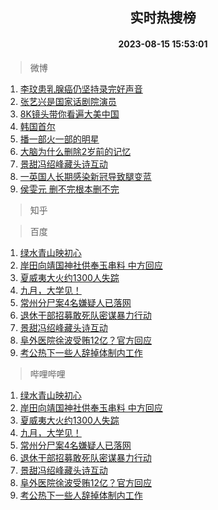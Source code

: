 <div align="center"><h2>实时热搜榜</h2><h4>2023-08-15 15:53:01</h4></div>

> 微博  

1. [李玟患乳腺癌仍坚持录完好声音](https://s.weibo.com/weibo?q=%23%E6%9D%8E%E7%8E%9F%E6%82%A3%E4%B9%B3%E8%85%BA%E7%99%8C%E4%BB%8D%E5%9D%9A%E6%8C%81%E5%BD%95%E5%AE%8C%E5%A5%BD%E5%A3%B0%E9%9F%B3%23&t=31&band_rank=1&Refer=top)<br />
2. [张艺兴是国家话剧院演员](https://s.weibo.com/weibo?q=%23%E5%BC%A0%E8%89%BA%E5%85%B4%E6%98%AF%E5%9B%BD%E5%AE%B6%E8%AF%9D%E5%89%A7%E9%99%A2%E6%BC%94%E5%91%98%23&t=31&band_rank=2&Refer=top)<br />
3. [8K镜头带你看遍大美中国](https://s.weibo.com/weibo?q=%238K%E9%95%9C%E5%A4%B4%E5%B8%A6%E4%BD%A0%E7%9C%8B%E9%81%8D%E5%A4%A7%E7%BE%8E%E4%B8%AD%E5%9B%BD%23&t=31&band_rank=3&Refer=top)<br />
4. [韩国首尔](https://s.weibo.com/weibo?q=%E9%9F%A9%E5%9B%BD%E9%A6%96%E5%B0%94&t=31&band_rank=4&Refer=top)<br />
5. [播一部火一部的明星](https://s.weibo.com/weibo?q=%23%E6%92%AD%E4%B8%80%E9%83%A8%E7%81%AB%E4%B8%80%E9%83%A8%E7%9A%84%E6%98%8E%E6%98%9F%23&t=31&band_rank=5&Refer=top)<br />
6. [大脑为什么删除2岁前的记忆](https://s.weibo.com/weibo?q=%23%E5%A4%A7%E8%84%91%E4%B8%BA%E4%BB%80%E4%B9%88%E5%88%A0%E9%99%A42%E5%B2%81%E5%89%8D%E7%9A%84%E8%AE%B0%E5%BF%86%23&t=31&band_rank=6&Refer=top)<br />
7. [景甜冯绍峰藏头诗互动](https://s.weibo.com/weibo?q=%23%E6%99%AF%E7%94%9C%E5%86%AF%E7%BB%8D%E5%B3%B0%E8%97%8F%E5%A4%B4%E8%AF%97%E4%BA%92%E5%8A%A8%23&t=31&band_rank=7&Refer=top)<br />
8. [一英国人长期感染新冠导致腿变蓝](https://s.weibo.com/weibo?q=%23%E4%B8%80%E8%8B%B1%E5%9B%BD%E4%BA%BA%E9%95%BF%E6%9C%9F%E6%84%9F%E6%9F%93%E6%96%B0%E5%86%A0%E5%AF%BC%E8%87%B4%E8%85%BF%E5%8F%98%E8%93%9D%23&t=31&band_rank=8&Refer=top)<br />
9. [侯雯元 删不完根本删不完](https://s.weibo.com/weibo?q=%E4%BE%AF%E9%9B%AF%E5%85%83%20%E5%88%A0%E4%B8%8D%E5%AE%8C%E6%A0%B9%E6%9C%AC%E5%88%A0%E4%B8%8D%E5%AE%8C&t=31&band_rank=9&Refer=top)<br />

> 知乎  


> 百度  

1. [绿水青山映初心](https://www.baidu.com/s?wd=%E7%BB%BF%E6%B0%B4%E9%9D%92%E5%B1%B1%E6%98%A0%E5%88%9D%E5%BF%83&sa=fyb_news&rsv_dl=fyb_news)<br />
2. [岸田向靖国神社供奉玉串料 中方回应](https://www.baidu.com/s?wd=%E5%B2%B8%E7%94%B0%E5%90%91%E9%9D%96%E5%9B%BD%E7%A5%9E%E7%A4%BE%E4%BE%9B%E5%A5%89%E7%8E%89%E4%B8%B2%E6%96%99+%E4%B8%AD%E6%96%B9%E5%9B%9E%E5%BA%94&sa=fyb_news&rsv_dl=fyb_news)<br />
3. [夏威夷大火约1300人失踪](https://www.baidu.com/s?wd=%E5%A4%8F%E5%A8%81%E5%A4%B7%E5%A4%A7%E7%81%AB%E7%BA%A61300%E4%BA%BA%E5%A4%B1%E8%B8%AA&sa=fyb_news&rsv_dl=fyb_news)<br />
4. [九月，大学见！](https://www.baidu.com/s?wd=%E4%B9%9D%E6%9C%88%EF%BC%8C%E5%A4%A7%E5%AD%A6%E8%A7%81%EF%BC%81&sa=fyb_news&rsv_dl=fyb_news)<br />
5. [常州分尸案4名嫌疑人已落网](https://www.baidu.com/s?wd=%E5%B8%B8%E5%B7%9E%E5%88%86%E5%B0%B8%E6%A1%884%E5%90%8D%E5%AB%8C%E7%96%91%E4%BA%BA%E5%B7%B2%E8%90%BD%E7%BD%91&sa=fyb_news&rsv_dl=fyb_news)<br />
6. [退休干部招募敢死队密谋暴力行动](https://www.baidu.com/s?wd=%E9%80%80%E4%BC%91%E5%B9%B2%E9%83%A8%E6%8B%9B%E5%8B%9F%E6%95%A2%E6%AD%BB%E9%98%9F%E5%AF%86%E8%B0%8B%E6%9A%B4%E5%8A%9B%E8%A1%8C%E5%8A%A8&sa=fyb_news&rsv_dl=fyb_news)<br />
7. [景甜冯绍峰藏头诗互动](https://www.baidu.com/s?wd=%E6%99%AF%E7%94%9C%E5%86%AF%E7%BB%8D%E5%B3%B0%E8%97%8F%E5%A4%B4%E8%AF%97%E4%BA%92%E5%8A%A8&sa=fyb_news&rsv_dl=fyb_news)<br />
8. [阜外医院徐波受贿12亿？官方回应](https://www.baidu.com/s?wd=%E9%98%9C%E5%A4%96%E5%8C%BB%E9%99%A2%E5%BE%90%E6%B3%A2%E5%8F%97%E8%B4%BF12%E4%BA%BF%EF%BC%9F%E5%AE%98%E6%96%B9%E5%9B%9E%E5%BA%94&sa=fyb_news&rsv_dl=fyb_news)<br />
9. [考公热下一些人辞掉体制内工作](https://www.baidu.com/s?wd=%E8%80%83%E5%85%AC%E7%83%AD%E4%B8%8B%E4%B8%80%E4%BA%9B%E4%BA%BA%E8%BE%9E%E6%8E%89%E4%BD%93%E5%88%B6%E5%86%85%E5%B7%A5%E4%BD%9C&sa=fyb_news&rsv_dl=fyb_news)<br />

> 哔哩哔哩  

1. [绿水青山映初心](https://www.baidu.com/s?wd=%E7%BB%BF%E6%B0%B4%E9%9D%92%E5%B1%B1%E6%98%A0%E5%88%9D%E5%BF%83&sa=fyb_news&rsv_dl=fyb_news)<br />
2. [岸田向靖国神社供奉玉串料 中方回应](https://www.baidu.com/s?wd=%E5%B2%B8%E7%94%B0%E5%90%91%E9%9D%96%E5%9B%BD%E7%A5%9E%E7%A4%BE%E4%BE%9B%E5%A5%89%E7%8E%89%E4%B8%B2%E6%96%99+%E4%B8%AD%E6%96%B9%E5%9B%9E%E5%BA%94&sa=fyb_news&rsv_dl=fyb_news)<br />
3. [夏威夷大火约1300人失踪](https://www.baidu.com/s?wd=%E5%A4%8F%E5%A8%81%E5%A4%B7%E5%A4%A7%E7%81%AB%E7%BA%A61300%E4%BA%BA%E5%A4%B1%E8%B8%AA&sa=fyb_news&rsv_dl=fyb_news)<br />
4. [九月，大学见！](https://www.baidu.com/s?wd=%E4%B9%9D%E6%9C%88%EF%BC%8C%E5%A4%A7%E5%AD%A6%E8%A7%81%EF%BC%81&sa=fyb_news&rsv_dl=fyb_news)<br />
5. [常州分尸案4名嫌疑人已落网](https://www.baidu.com/s?wd=%E5%B8%B8%E5%B7%9E%E5%88%86%E5%B0%B8%E6%A1%884%E5%90%8D%E5%AB%8C%E7%96%91%E4%BA%BA%E5%B7%B2%E8%90%BD%E7%BD%91&sa=fyb_news&rsv_dl=fyb_news)<br />
6. [退休干部招募敢死队密谋暴力行动](https://www.baidu.com/s?wd=%E9%80%80%E4%BC%91%E5%B9%B2%E9%83%A8%E6%8B%9B%E5%8B%9F%E6%95%A2%E6%AD%BB%E9%98%9F%E5%AF%86%E8%B0%8B%E6%9A%B4%E5%8A%9B%E8%A1%8C%E5%8A%A8&sa=fyb_news&rsv_dl=fyb_news)<br />
7. [景甜冯绍峰藏头诗互动](https://www.baidu.com/s?wd=%E6%99%AF%E7%94%9C%E5%86%AF%E7%BB%8D%E5%B3%B0%E8%97%8F%E5%A4%B4%E8%AF%97%E4%BA%92%E5%8A%A8&sa=fyb_news&rsv_dl=fyb_news)<br />
8. [阜外医院徐波受贿12亿？官方回应](https://www.baidu.com/s?wd=%E9%98%9C%E5%A4%96%E5%8C%BB%E9%99%A2%E5%BE%90%E6%B3%A2%E5%8F%97%E8%B4%BF12%E4%BA%BF%EF%BC%9F%E5%AE%98%E6%96%B9%E5%9B%9E%E5%BA%94&sa=fyb_news&rsv_dl=fyb_news)<br />
9. [考公热下一些人辞掉体制内工作](https://www.baidu.com/s?wd=%E8%80%83%E5%85%AC%E7%83%AD%E4%B8%8B%E4%B8%80%E4%BA%9B%E4%BA%BA%E8%BE%9E%E6%8E%89%E4%BD%93%E5%88%B6%E5%86%85%E5%B7%A5%E4%BD%9C&sa=fyb_news&rsv_dl=fyb_news)<br />

